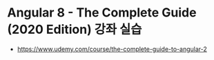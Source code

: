 # Angular 8 - The Complete Guide (2020 Edition) 강좌 실습

- https://www.udemy.com/course/the-complete-guide-to-angular-2